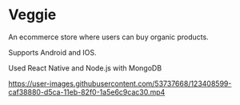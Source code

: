 # Veggie
An ecommerce store where users can buy organic products.

Supports Android and IOS.

Used React Native and Node.js with MongoDB



https://user-images.githubusercontent.com/53737668/123408599-caf38880-d5ca-11eb-82f0-1a5e6c9cac30.mp4








